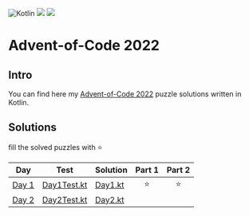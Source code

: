 ![Kotlin](https://img.shields.io/badge/Kotlin-grey?logo=Kotlin&style=for-the-badge)
![](https://img.shields.io/badge/📅%20days-1-005060?style=for-the-badge)
![](https://img.shields.io/badge/⭐%20stars-2-005060?style=for-the-badge)

# Advent-of-Code 2022

## Intro

You can find here my [Advent-of-Code 2022](https://adventofcode.com/2022) puzzle solutions written in Kotlin.

## Solutions

fill the solved puzzles with ⭐

| Day                                          | Test                                                                                                                               | Solution                                                                                                                   | Part 1 | Part 2 |
|----------------------------------------------|------------------------------------------------------------------------------------------------------------------------------------|----------------------------------------------------------------------------------------------------------------------------|:------:|:------:|
| [Day 1](https://adventofcode.com/2022/day/1) | [Day1Test.kt](https://github.com/EmRe-One/advent-of-code-2022/blob/master/src/test/kotlin/de/emreak/adventofcode/days/Day1Test.kt) | [Day1.kt](https://github.com/EmRe-One/advent-of-code-2022/blob/master/src/main/kotlin/de/emreak/adventofcode/days/Day1.kt) |   ⭐    |   ⭐    |
| [Day 2](https://adventofcode.com/2022/day/2) | [Day2Test.kt](https://github.com/EmRe-One/advent-of-code-2022/blob/master/src/test/kotlin/de/emreak/adventofcode/days/Day2Test.kt) | [Day2.kt](https://github.com/EmRe-One/advent-of-code-2022/blob/master/src/main/kotlin/de/emreak/adventofcode/days/Day2.kt) |        |        |
<!-- $1 -->